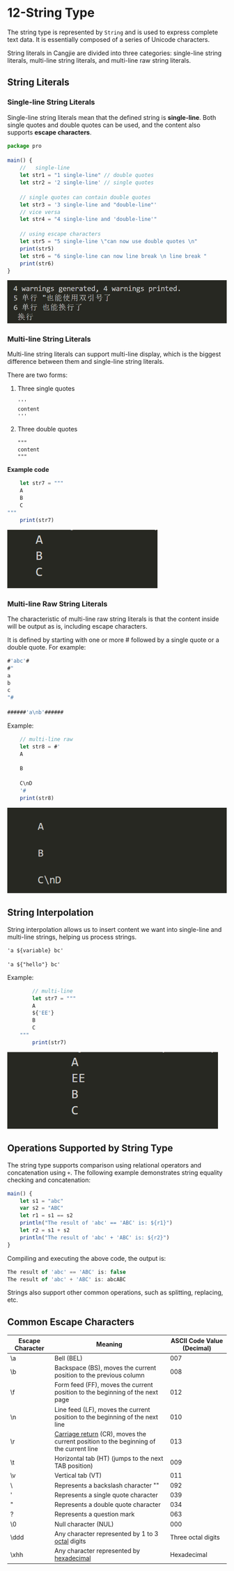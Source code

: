 # 12-String Type

The string type is represented by `String` and is used to express complete text data. It is essentially composed of a series of Unicode characters.

String literals in Cangjie are divided into three categories: single-line string literals, multi-line string literals, and multi-line raw string literals.

## String Literals

### Single-line String Literals

Single-line string literals mean that the defined string is **single-line**. Both single quotes and double quotes can be used, and the content also supports **escape characters**.

```javascript
package pro

main() {
    //   single-line 
    let str1 = "1 single-line" // double quotes
    let str2 = '2 single-line' // single quotes

    // single quotes can contain double quotes 
    let str3 = '3 single-line and "double-line"'
    // vice versa
    let str4 = "4 single-line and 'double-line'"

    // using escape characters
    let str5 = "5 single-line \"can now use double quotes \n"
    print(str5)
    let str6 = "6 single-line can now line break \n line break "
    print(str6)
}

```

![image-20241219110118201](12-字符串类型.assets/image-20241219110118201.png)



### Multi-line String Literals

Multi-line string literals can support multi-line display, which is the biggest difference between them and single-line string literals.

There are two forms:

1. Three single quotes  

   ```
   '''
   content
   '''
   ```

2. Three double quotes

   ```
   """
   content
   """
   ```

   



**Example code**

```javascript
    let str7 = """
    A 
    B 
    C
"""
    print(str7)
```

![image-20241219110510351](12-字符串类型.assets/image-20241219110510351.png)

### Multi-line Raw String Literals

The characteristic of multi-line raw string literals is that the content inside will be output as is, including escape characters.

It is defined by starting with one or more # followed by a single quote or a double quote. For example:

```javascript
#'abc'#
#"
a
b
c
"#

######'a\nb'######
```

Example:

```javascript
    // multi-line raw
    let str8 = #'
    A

    B

    C\nD
    '#
    print(str8)
```

![image-20241219111051681](12-字符串类型.assets/image-20241219111051681.png)

## String Interpolation

String interpolation allows us to insert content we want into single-line and multi-line strings, helping us process strings.

```
'a ${variable} bc'

'a ${"hello"} bc'
```

Example:

```javascript
        // multi-line
        let str7 = """
        A 
        ${'EE'}
        B 
        C
    """
        print(str7)
```

![image-20241219113019961](12-字符串类型.assets/image-20241219113019961.png)

## Operations Supported by String Type

The string type supports comparison using relational operators and concatenation using `+`. The following example demonstrates string equality checking and concatenation:

```javascript
main() {
    let s1 = "abc"
    var s2 = "ABC"
    let r1 = s1 == s2
    println("The result of 'abc' == 'ABC' is: ${r1}")
    let r2 = s1 + s2
    println("The result of 'abc' + 'ABC' is: ${r2}")
}
```

Compiling and executing the above code, the output is:

```javascript
The result of 'abc' == 'ABC' is: false
The result of 'abc' + 'ABC' is: abcABC
```

Strings also support other common operations, such as splitting, replacing, etc.





## Common Escape Characters 

| Escape Character | Meaning                                                      | ASCII Code Value (Decimal) |
| -------- | ------------------------------------------------------------ | ------------------- |
| \a       | Bell (BEL)                                                    | 007                 |
| \b       | Backspace (BS), moves the current position to the previous column | 008                 |
| \f       | Form feed (FF), moves the current position to the beginning of the next page | 012                 |
| \n       | Line feed (LF), moves the current position to the beginning of the next line | 010                 |
| \r       | [Carriage return](https://baike.baidu.com/item/回车/459029?fromModule=lemma_inlink) (CR), moves the current position to the beginning of the current line | 013                 |
| \t       | Horizontal tab (HT) (jumps to the next TAB position)          | 009                 |
| \v       | Vertical tab (VT)                                             | 011                 |
| \\       | Represents a backslash character "\"                          | 092                 |
| \'       | Represents a single quote character                           | 039                 |
| \"       | Represents a double quote character                           | 034                 |
| \?       | Represents a question mark                                    | 063                 |
| \0       | Null character (NUL)                                          | 000                 |
| \ddd     | Any character represented by 1 to 3 [octal](https://baike.baidu.com/item/八进制/4230825?fromModule=lemma_inlink) digits | Three octal digits   |
| \xhh     | Any character represented by [hexadecimal](https://baike.baidu.com/item/十六进制/4162457?fromModule=lemma_inlink) | Hexadecimal         |